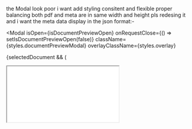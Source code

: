 the Modal look poor i want add styling consitent and flexible proper balancing both pdf and meta are in same width and height pls redesing it and i want the meta data display in the json format:- 

<Modal
  isOpen={isDocumentPreviewOpen}
  onRequestClose={() => setIsDocumentPreviewOpen(false)}
  className={styles.documentPreviewModal}
  overlayClassName={styles.overlay}
>
  {selectedDocument && (
    <div className={styles.documentPreviewModal}>
      <div className={styles.previewLeftSide}>
        <iframe 
          src={selectedDocument.url} 
          className={styles.previewIframe}
          title={selectedDocument.filename}
        />
      </div>
      <div className={styles.previewRightSide}>
        <h2>{selectedDocument.filename}</h2>
        <div className={styles.metadataSection}>
          <h3>Metadata Details</h3>
          {selectedDocument.metadata ? (
            Object.entries(selectedDocument.metadata).map(([key, value]) => (
              <div key={key} className={styles.metadataItem}>
                <span>{key}</span>
                <span>{value}</span>
              </div>
            ))
          ) : (
            <p>No metadata available</p>
          )}
        </div>
        <button 
          onClick={() => setIsDocumentPreviewOpen(false)}
          className={styles.closeModalButton}
        >
          Close
        </button>
      </div>
    </div>
  )}
</Modal>




/* DashboardTable.module.css */

.documentTableContainer {
  background-color: #ffffff;
  border-radius: 12px;
  box-shadow: 0 4px 6px rgba(0, 0, 0, 0.1);
  padding: 20px;
  max-width: 1200px;
  margin: 0 auto;
}

.tableHeader {
  display: flex;
  justify-content: space-between;
  align-items: center;
  margin-bottom: 20px;
}

.tableHeader h3 {
  font-size: 24px;
  font-weight: 600;
  color: #333;
}

.headerActions {
  display: flex;
  align-items: center;
}

.refreshButton {
  background-color: #6a11cb;
  color: white;
  border: none;
  padding: 8px 16px;
  border-radius: 4px;
  cursor: pointer;
  transition: background-color 0.3s ease;
  font-size: 14px;
  display: flex;
  align-items: center;
  gap: 8px;
}

.refreshButton:hover {
  background-color: #45a049;
}

.refreshButton:disabled {
  background-color: #cccccc;
  cursor: not-allowed;
}

.documentTable {
  width: 100%;
  border-collapse: collapse;
  margin-top: 20px;
}

.documentTable th,
.documentTable td {
  border: 1px solid #ddd;
  padding: 12px 16px;
  text-align: left;
  font-size: 14px;
  color: #333;
}

.documentTable th {
  background-color: #f4f4f4;
  font-weight: 600;
}

.documentTable tr:nth-child(even) {
  background-color: #f9f9f9;
}

.documentTable tr:hover {
  background-color: #e2e2e2;
}

.documentRow td {
  font-size: 14px;
}

.actionButtons {
  display: flex;
  gap: 12px;
}

.viewButton, .downloadButton {
  background-color: #6a11cb;
  color: white;
  border: none;
  padding: 8px 16px;
  border-radius: 4px;
  cursor: pointer;
  transition: background-color 0.3s ease;
}

.viewButton:hover, .downloadButton:hover {
  background-color: #0056b3;
}

.seeMoreButton {
  background-color: #6a11cb;
  color: white;
  border: none;
  padding: 6px 12px;
  border-radius: 4px;
  cursor: pointer;
  font-size: 14px;
}

.seeMoreButton:hover {
  background-color: #6a11ca;
}

.emptyRow {
  text-align: center;
}

.emptyContent {
  display: flex;
  justify-content: center;
  align-items: center;
  flex-direction: column;
  padding: 20px;
}

.emptyIcon {
  font-size: 48px;
  color: #ccc;
}

.loadingRow {
  text-align: center;
}

.loadingContent {
  display: flex;
  justify-content: center;
  align-items: center;
  flex-direction: column;
  padding: 20px;
}

.loadingIcon {
  font-size: 36px;
  margin-right: 8px;
}

.pagination {
  display: flex;
  justify-content: center;
  gap: 20px;
  margin-top: 20px;
}

.pagination button {
  background-color: #007bff;
  color: white;
  border: none;
  padding: 8px 16px;
  border-radius: 4px;
  cursor: pointer;
  transition: background-color 0.3s ease;
}

.pagination button:disabled {
  background-color: #cccccc;
  cursor: not-allowed;
}

.pagination button:hover {
  background-color: #0056b3;
}

.modal {
  background-color: white;
  padding: 20px;
  border-radius: 8px;
  max-width: 600px;
  margin: 0 auto;
}

.modal h2 {
  font-size: 18px;
  font-weight: 600;
  color: #333;
}

.closeModalButton {
  background-color: #f44336;
  color: white;
  padding: 8px 16px;
  border: none;
  border-radius: 4px;
  cursor: pointer;
  margin-top: 20px;
  font-size: 14px;
}

.closeModalButton:hover {
  background-color: #e53935;
}

.overlay {
  background-color: rgba(0, 0, 0, 0.5);
  position: fixed;
  top: 0;
  left: 0;
  right: 0;
  bottom: 0;
  display: flex;
  justify-content: center;
  align-items: center;
}

.filenameButton{
  background:none;
  border:none;
  color:#007bff;
  text-decoration: underline;
  cursor: pointer;
  font-size: 14px;
}


.documentPreviewModal {
  display: flex;
  width: 90%;
  max-width: 1200px;
  height: 80vh;
  background-color: white;
  border-radius: 12px;
  overflow: hidden;
}

.previewLeftSide {
  flex: 2;
  background-color: #f0f0f0;
}

.previewRightSide {
  flex: 1;
  padding: 20px;
  background-color: white;
  overflow-y: auto;
}

.previewIframe {
  width: 100%;
  height: 100%;
  border: none;
}

.metadataSection {
  margin-bottom: 15px;
}

.metadataSection h3 {
  margin-bottom: 10px;
  color: #333;
  border-bottom: 2px solid #6a11cb;
  padding-bottom: 5px;
}

.metadataItem {
  display: flex;
  justify-content: space-between;
  margin-bottom: 10px;
  padding: 8px;
  background-color: #f9f9f9;
  border-radius: 4px;
}

.metadataItem span:first-child {
  font-weight: bold;
  color: #6a11cb;
}

.metadataItem span:last-child {
  color: #666;
}
